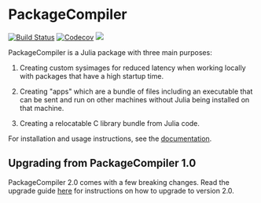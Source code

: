 # PackageCompiler

[![Build Status](https://github.com/JuliaLang/PackageCompiler.jl/actions/workflows/test.yml/badge.svg)](https://github.com/JuliaLang/PackageCompiler.jl/actions/workflows/test.yml) 
[![Codecov](https://codecov.io/gh/JuliaLang/PackageCompiler.jl/branch/master/graph/badge.svg)](https://codecov.io/gh/JuliaLang/PackageCompiler.jl)
[![][docs-stable-img]][docs-stable-url]

PackageCompiler is a Julia package with three main purposes:

  1. Creating custom sysimages for reduced latency when working locally with packages that have a high startup time.

  2. Creating "apps" which are a bundle of files including an executable that can be sent and run on other machines without Julia being installed on that machine.

  3. Creating a relocatable C library bundle from Julia code.

For installation and usage instructions, see the [documentation][docs-stable-url].

[docs-stable-img]: https://img.shields.io/badge/docs-stable-blue.svg
[docs-stable-url]: https://JuliaLang.github.io/PackageCompiler.jl

## Upgrading from PackageCompiler 1.0

PackageCompiler 2.0 comes with a few breaking changes. Read the upgrade guide [here](https://julialang.github.io/PackageCompiler.jl/dev/#Upgrading-from-PackageCompiler-1.0.)
for instructions on how to upgrade to version 2.0.
